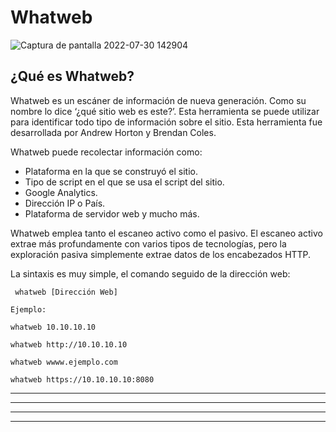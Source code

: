 # Whatweb 

![Captura de pantalla 2022-07-30 142904](https://user-images.githubusercontent.com/103068924/181914464-1d04607e-079f-45f8-9fbc-fa2986c905a7.png)

## ¿Qué es Whatweb?

Whatweb es un escáner de información de nueva generación. Como su nombre lo dice ‘¿qué sitio web es este?’. Esta herramienta se puede utilizar para identificar 
todo tipo de información sobre el sitio. Esta herramienta fue desarrollada por Andrew Horton y Brendan Coles.

Whatweb puede recolectar información como: 
* Plataforma en la que se construyó el sitio.
* Tipo de script en el que se usa el script del sitio.
* Google Analytics. 
* Dirección IP o País.
* Plataforma de servidor web y mucho más.

Whatweb emplea tanto el escaneo activo como el pasivo. El escaneo activo extrae más profundamente con varios tipos de tecnologías, pero la exploración
pasiva simplemente extrae datos de los encabezados HTTP.

La sintaxis es muy simple, el comando seguido de la dirección web:

     whatweb [Dirección Web]
     
`Ejemplo:`

    whatweb 10.10.10.10
    
    whatweb http://10.10.10.10
    
    whatweb wwww.ejemplo.com
    
    whatweb https://10.10.10.10:8080
    
---
---
  
    
<html lang="en">
<head>
  
</head>
<body>

<script src="https://utteranc.es/client.js"
    repo="F1r0x/gestion-comentarios"
    issue-term="pathname"
    theme="github-light"
    crossorigin="anonymous"
    async>
</script>
          
    
  </body>
</html>
  
  
---
---

